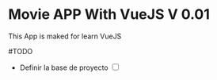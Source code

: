 # Movie APP With VueJS V 0.01

<p> This App is maked for learn VueJS <p>

#TODO

<ul>
    <li>Definir la base de proyecto <input type="checkbox"/></li>
</ul>
